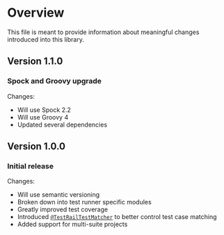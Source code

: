 # Overview
This file is meant to provide information about meaningful changes introduced into this library.

## Version 1.1.0
### Spock and Groovy upgrade
Changes:

- Will use Spock 2.2
- Will use Groovy 4
- Updated several dependencies

## Version 1.0.0
### Initial release
Changes:

- Will use semantic versioning
- Broken down into test runner specific modules
- Greatly improved test coverage
- Introduced [`@TestRailTestMatcher`](./core/src/main/java/com/jamf/reporting/TestRailTestMatcher.java) to better control test case matching
- Added support for multi-suite projects
